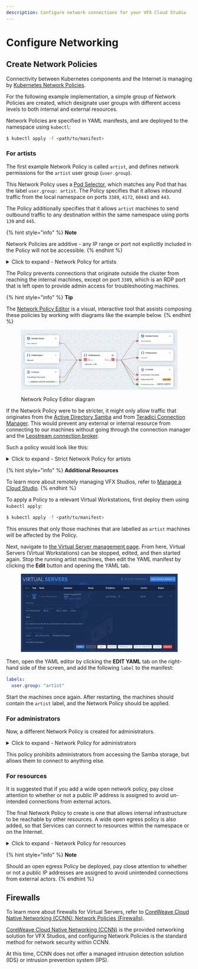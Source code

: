 ```yaml
---
description: Configure network connections for your VFX Cloud Studio
---
```


# Configure Networking

## Create Network Policies

Connectivity between Kubernetes components and the Internet is managing by [Kubernetes Network Policies](https://kubernetes.io/docs/concepts/services-networking/network-policies/).

For the following example implementation, a simple group of Network Policies are created, which designate user groups with different access levels to both internal and external resources.

Network Policies are specified in YAML manifests, and are deployed to the namespace using `kubectl`:

```bash
$ kubectl apply -f <path/to/manifest>
```

### For artists

The first example Network Policy is called `artist`, and defines network permissions for the `artist` user group (`user.group`).

This Network Policy uses a [Pod Selector](https://kubernetes.io/docs/concepts/overview/working-with-objects/labels/), which matches any Pod that has the label `user.group: artist`. The Policy specifies that it allows inbound traffic from the local namespace on ports `3389`, `4172`, `60443` and `443`.

The Policy additionally specifies that it allows `artist` machines to send outbound traffic to any destination within the same namespace using ports `139` and `445`.

{% hint style="info" %}
**Note**

Network Policies are additive - any IP range or port not explicitly included in the Policy will not be accessible.
{% endhint %}

<details>

<summary>Click to expand - Network Policy for artists</summary>

```yaml
apiVersion: networking.k8s.io/v1
kind: NetworkPolicy
metadata:
  name: artist
spec:
  podSelector:
    matchLabels:
      user.group: artist
  policyTypes:
  - Ingress
  - Egress
  ingress:
  - from:
    - namespaceSelector:
        matchLabels:
          kubernetes.io/metadata.name: tenant-sta-vfx1-reference
    ports:
    - protocol: TCP
      port: 3389
    - protocol: TCP
      port: 4172
    - protocol: TCP
      port: 60443
    - protocol: TCP
      port: 443
  egress:
  - to:
    - namespaceSelector:
        matchLabels:
          kubernetes.io/metadata.name: tenant-sta-vfx1-reference
    ports:
    - protocol: TCP
      port: 139
    - protocol: TCP
      port: 445
```

</details>

The Policy prevents connections that originate outside the cluster from reaching the internal machines, except on port `3389`, which is an RDP port that is left open to provide admin access for troubleshooting machines.

{% hint style="info" %}
**Tip**

The [Network Policy Editor](https://editor.networkpolicy.io/) is a visual, interactive tool that assists composing these policies by working with diagrams like the example below.
{% endhint %}

<figure><img src="../../../.gitbook/assets/image (62) (4).png" alt="NetworkPolicy visualization"><figcaption><p>Network Policy Editor diagram</p></figcaption></figure>

If the Network Policy were to be stricter, it might only allow traffic that originates from the [Active Directory Samba](../../../virtual-servers/examples/active-directory-environment-hosted-on-coreweave-cloud/) and from [Teradici Connection Manager](https://www.teradici.com/web-help/pcoip\_connection\_manager\_security\_gateway/19.08/). This would prevent any external or internal resource from connecting to our machines without going through the connection manager and the [Leostream connection broker](../management.md).

Such a policy would look like this:

<details>

<summary>Click to expand - Strict Network Policy for artists</summary>

```yaml
apiVersion: networking.k8s.io/v1
kind: NetworkPolicy
metadata:
  name: artist
spec:
  podSelector:
    matchLabels:
      user.group: artist
  policyTypes:
  - Ingress
  - Egress
  ingress:
  - from:
    - podSelector:
        matchLabels:
          app.kubernetes.io/name: teradici-gateway-teridici-conn-gateway
    ports:
    - protocol: TCP
      port: 3389
    - protocol: TCP
      port: 4172
    - protocol: TCP
      port: 60443
    - protocol: TCP
      port: 443
  egress:
  - to:
    - podSelector:
        matchLabels:
          app.kubernetes.io/name: samba-ad-samba-ad
    ports:
    - protocol: TCP
      port: 139
    - protocol: TCP
      port: 445
```

</details>

{% hint style="info" %}
**Additional Resources**

To learn more about remotely managing VFX Studios, refer to [Manage a Cloud Studio](../management.md).
{% endhint %}

To apply a Policy to a relevant Virtual Workstations, first deploy them using `kubectl apply`:

```bash
$ kubectl apply -f <path/to/manifest>
```

This ensures that only those machines that are labelled as `artist` machines will be affected by the Policy.

Next, navigate to [the Virtual Server management page](https://cloud.coreweave.com/virtualservers). From here, Virtual Servers (Virtual Workstations) can be stopped, edited, and then started again. Stop the running artist machines, then edit the YAML manifest by clicking the **Edit** button and opening the YAML tab.

<figure><img src="../../../.gitbook/assets/image (18) (1).png" alt=""><figcaption></figcaption></figure>

Then, open the YAML editor by clicking the **EDIT YAML** tab on the right-hand side of the screen, and add the following `label` to the manifest:

```yaml
labels:
  user.group: "artist"
```

Start the machines once again. After restarting, the machines should contain the `artist` label, and the Network Policy should be applied.

### For administrators

Now, a different Network Policy is created for administrators.

<details>

<summary>Click to expand - Network Policy for administrators</summary>

```yaml
apiVersion: networking.k8s.io/v1
kind: NetworkPolicy
metadata:
  name: administration
spec:
  podSelector:
    matchLabels:
      user.group: administration
  policyTypes:
  - Ingress
  - Egress
  ingress:
  - from:
    - ipBlock:
        cidr: 0.0.0.0/0
    ports:
    - protocol: TCP
      port: 3389
    - protocol: TCP
      port: 4172
    - protocol: TCP
      port: 60443
    - protocol: TCP
      port: 443
  egress:
  - to:
    - ipBlock:
        cidr: 0.0.0.0/0
        except:
          - 10.0.0.0/8
```

</details>

This policy prohibits administrators from accessing the Samba storage, but allows them to connect to anything else.

### For resources

It is suggested that if you add a wide open network policy, pay close attention to whether or not a public IP address is assigned to avoid un-intended connections from external actors.

The final Network Policy to create is one that allows internal infrastructure to be reachable by other resources. A wide open egress policy is also added, so that Services can connect to resources within the namespace or on the Internet.

<details>

<summary>Click to expand - Network Policy for resources</summary>

```yaml
apiVersion: networking.k8s.io/v1
kind: NetworkPolicy
metadata:
  name: infra
spec:
  podSelector:
    matchLabels:
      user.group: infra
  policyTypes:
  - Ingress
  - Egress
  ingress:
  - from:
    - namespaceSelector:
          matchLabels:
            kubernetes.io/metadata.name: tenant-sta-vfx1-reference
  egress: 
  - {}
```

</details>

{% hint style="info" %}
**Note**

Should an open egress Policy be deployed, pay close attention to whether or not a public IP addresses are assigned to avoid unintended connections from external actors.
{% endhint %}

## Firewalls

To learn more about firewalls for Virtual Servers, refer to [CoreWeave Cloud Native Networking (CCNN): Network Policies (Firewalls)](../../../networking/coreweave-cloud-native-networking-ccnn.md#network-policies-firewalls).

[CoreWeave Cloud Native Networking (CCNN)](../../../networking/coreweave-cloud-native-networking-ccnn.md) is the provided networking solution for VFX Studios, and configuring Network Policies is the standard method for network security within CCNN.

At this time, CCNN does not offer a managed intrusion detection solution (IDS) or intrusion prevention system (IPS).
